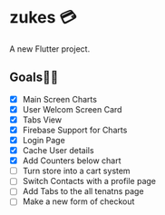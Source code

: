# zukes 💳

A new Flutter project.


## Goals🏃‍♀️
- [x] Main Screen Charts
- [x] User Welcom Screen Card
- [x] Tabs View
- [x] Firebase Support for Charts
- [x] Login Page
- [x] Cache User details 
- [x] Add Counters below chart
- [ ] Turn store into a cart system
- [ ] Switch Contacts with a profile page
- [ ] Add Tabs to the all tenatns page
- [ ] Make a new form of checkout 
